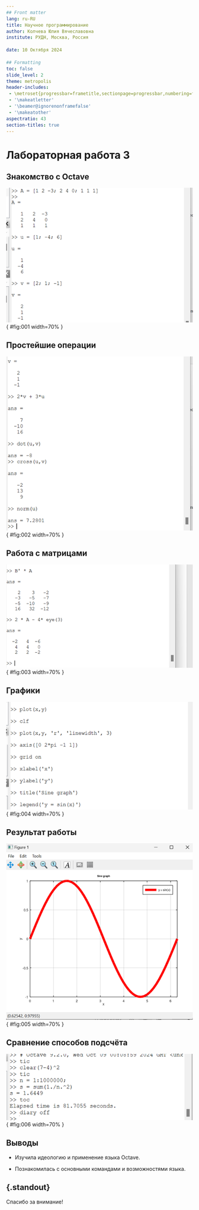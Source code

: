 ```yaml
---
## Front matter
lang: ru-RU
title: Научное программирование
author: Колчева Юлия Вячеславовна
institute: РУДН, Москва, Россия

date: 10 Октября 2024

## Formatting
toc: false
slide_level: 2
theme: metropolis
header-includes: 
 - \metroset{progressbar=frametitle,sectionpage=progressbar,numbering=fraction}
 - '\makeatletter'
 - '\beamer@ignorenonframefalse'
 - '\makeatother'
aspectratio: 43
section-titles: true
---
```


# Лабораторная работа 3

## Знакомство с Octave

![Задаём переменные](image/2.png){ #fig:001 width=70% }

## Простейшие операции

![Работа с векторами](image/3.png){ #fig:002 width=70% }

## Работа с матрицами

![Произведение матриц](image/6.png){ #fig:003 width=70% }

## Графики

![Построение и улучшение графика](image/11.png){ #fig:004 width=70% }

## Результат работы

![График](image/12.png){ #fig:005 width=70% }

## Сравнение способов подсчёта

![Векторный способ](image/19.png){ #fig:006 width=70% }



## Выводы

- Изучила идеологию и применение языка Octave.

- Познакомилась с основными командами и возможностями языка.


## {.standout}

Спасибо за внимание!
